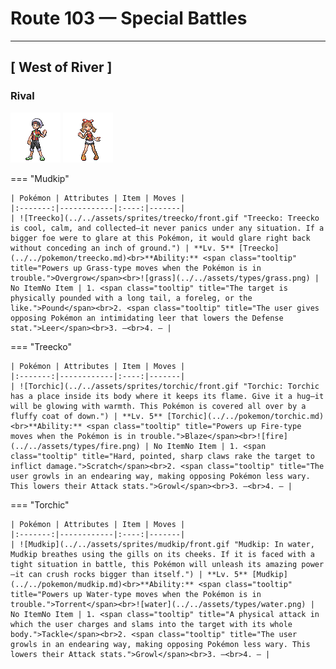 # Route 103 — Special Battles

---

## [ West of River ]

### Rival

![Brendan](../../assets/important_trainers/brendan.png "Brendan") ![May](../../assets/important_trainers/may.png "May")

=== "Mudkip"

	| Pokémon | Attributes | Item | Moves |
	|:-------:|------------|:----:|-------|
	| ![Treecko](../../assets/sprites/treecko/front.gif "Treecko: Treecko is cool, calm, and collected—it never panics under any situation. If a bigger foe were to glare at this Pokémon, it would glare right back without conceding an inch of ground.") | **Lv. 5** [Treecko](../../pokemon/treecko.md)<br>**Ability:** <span class="tooltip" title="Powers up Grass-type moves when the Pokémon is in trouble.">Overgrow</span><br>![grass](../../assets/types/grass.png) | No ItemNo Item | 1. <span class="tooltip" title="The target is physically pounded with a long tail, a foreleg, or the like.">Pound</span><br>2. <span class="tooltip" title="The user gives opposing Pokémon an intimidating leer that lowers the Defense stat.">Leer</span><br>3. —<br>4. — |
=== "Treecko"

	| Pokémon | Attributes | Item | Moves |
	|:-------:|------------|:----:|-------|
	| ![Torchic](../../assets/sprites/torchic/front.gif "Torchic: Torchic has a place inside its body where it keeps its flame. Give it a hug—it will be glowing with warmth. This Pokémon is covered all over by a fluffy coat of down.") | **Lv. 5** [Torchic](../../pokemon/torchic.md)<br>**Ability:** <span class="tooltip" title="Powers up Fire-type moves when the Pokémon is in trouble.">Blaze</span><br>![fire](../../assets/types/fire.png) | No ItemNo Item | 1. <span class="tooltip" title="Hard, pointed, sharp claws rake the target to inflict damage.">Scratch</span><br>2. <span class="tooltip" title="The user growls in an endearing way, making opposing Pokémon less wary. This lowers their Attack stats.">Growl</span><br>3. —<br>4. — |
=== "Torchic"

	| Pokémon | Attributes | Item | Moves |
	|:-------:|------------|:----:|-------|
	| ![Mudkip](../../assets/sprites/mudkip/front.gif "Mudkip: In water, Mudkip breathes using the gills on its cheeks. If it is faced with a tight situation in battle, this Pokémon will unleash its amazing power—it can crush rocks bigger than itself.") | **Lv. 5** [Mudkip](../../pokemon/mudkip.md)<br>**Ability:** <span class="tooltip" title="Powers up Water-type moves when the Pokémon is in trouble.">Torrent</span><br>![water](../../assets/types/water.png) | No ItemNo Item | 1. <span class="tooltip" title="A physical attack in which the user charges and slams into the target with its whole body.">Tackle</span><br>2. <span class="tooltip" title="The user growls in an endearing way, making opposing Pokémon less wary. This lowers their Attack stats.">Growl</span><br>3. —<br>4. — |

